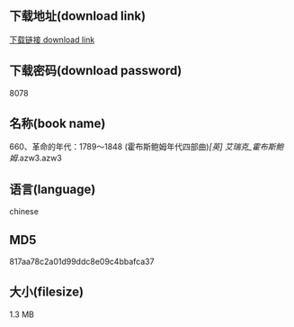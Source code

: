 ## 下载地址(download link)
[下载链接 download link](https://voluble-croquembouche-d321dc.netlify.app/?s=660%E3%80%81%E9%9D%A9%E5%91%BD%E7%9A%84%E5%B9%B4%E4%BB%A3%EF%BC%9A1789%EF%BD%9E1848+%28%E9%9C%8D%E5%B8%83%E6%96%AF%E9%B2%8D%E5%A7%86%E5%B9%B4%E4%BB%A3%E5%9B%9B%E9%83%A8%E6%9B%B2%29_%5B%E8%8B%B1%5D+%E8%89%BE%E7%91%9E%E5%85%8B_%E9%9C%8D%E5%B8%83%E6%96%AF%E9%B2%8D%E5%A7%86_.azw3)

## 下载密码(download password)
8078

## 名称(book name)
660、革命的年代：1789～1848 (霍布斯鲍姆年代四部曲)_[英] 艾瑞克_霍布斯鲍姆_.azw3.azw3

## 语言(language)
chinese

## MD5
817aa78c2a01d99ddc8e09c4bbafca37

## 大小(filesize)
1.3 MB
